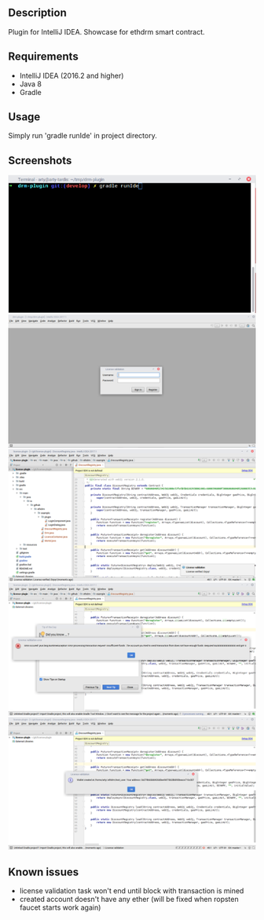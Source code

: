 ## Description  
Plugin for IntelliJ IDEA. Showcase for ethdrm smart contract.

## Requirements  
* IntelliJ IDEA (2016.2 and higher)
* Java 8
* Gradle  

## Usage  
Simply run 'gradle runIde' in project directory.

## Screenshots  
<img src="screenshots/drm1.png"/>
<img src="screenshots/drm2.png"/>
<img src="screenshots/drm3.png"/>
<img src="screenshots/drm4.png"/>
<img src="screenshots/drm5.png"/>

## Known issues  
* license validation task won't end
  until block with transaction is mined
* created account doesn't have any ether 
  (will be fixed when ropsten faucet starts work again)